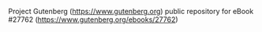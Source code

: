 Project Gutenberg (https://www.gutenberg.org) public repository for eBook #27762 (https://www.gutenberg.org/ebooks/27762)
